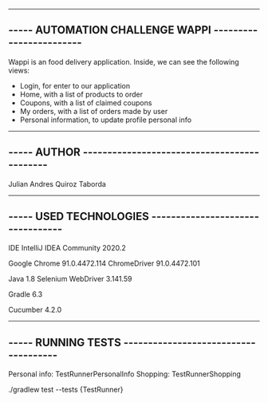 ---------------------------------------------------------
----- AUTOMATION CHALLENGE WAPPI ------------------------
---------------------------------------------------------

Wappi is an food delivery application. Inside, we can see the following views:
* Login, for enter to our application
* Home, with a list of products to order
* Coupons, with a list of claimed coupons
* My orders, with a list of orders made by user
* Personal information, to update profile personal info

---------------------------------------------------------
----- AUTHOR --------------------------------------------
---------------------------------------------------------

Julian Andres Quiroz Taborda

---------------------------------------------------------
----- USED TECHNOLOGIES ---------------------------------
---------------------------------------------------------

IDE IntelliJ IDEA Community 2020.2

Google Chrome 91.0.4472.114
ChromeDriver 91.0.4472.101

Java 1.8
Selenium WebDriver 3.141.59

Gradle 6.3

Cucumber 4.2.0

---------------------------------------------------------
----- RUNNING TESTS -------------------------------------
---------------------------------------------------------

Personal info: TestRunnerPersonalInfo
Shopping: TestRunnerShopping

./gradlew test --tests {TestRunner}